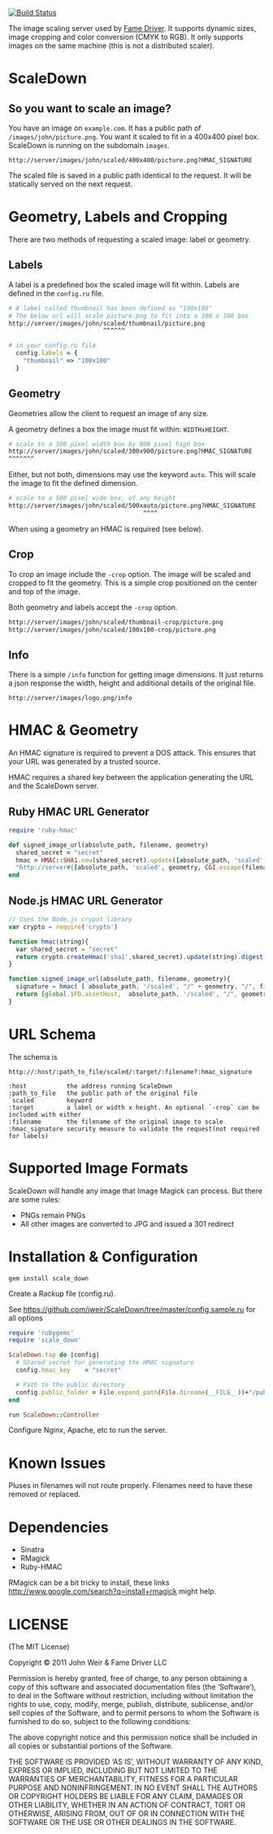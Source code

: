 [![Build Status](https://secure.travis-ci.org/jweir/ScaleDown.png)](http://travis-ci.org/jweir/ScaleDown)

The image scaling server used by [Fame Driver](http://famedriver.com).
It supports dynamic sizes, image cropping and color conversion (CMYK to RGB).
It only supports images on the same machine (this is not a distributed scaler).

ScaleDown
==========
So you want to scale an image?
------------------------------

You have an image on `example.com`. It has a public path of
`/images/john/picture.png`.  You want it scaled to fit in a 400x400 pixel box.
ScaleDown is running on the subdomain `images`.

    http://server/images/john/scaled/400x400/picture.png?HMAC_SIGNATURE

The scaled file is saved in a public path identical to the request. It will be
statically served on the next request.

Geometry, Labels and Cropping
==============================

There are two methods of requesting a scaled image: label or geometry.

Labels
------

A label is a predefined box the scaled image will fit within.
Labels are defined in the `config.ru` file.

```sh
# A label called thumbnail has been defined as "100x100"
# The below url will scale picture.png to fit into a 100 x 100 box
http://server/images/john/scaled/thumbnail/picture.png
                          ^^^^^^
```

```ruby
# in your config.ru file
  config.labels = {
    "thumbnail" => "100x100"
  }
```

Geometry
--------

Geometries allow the client to request an image of any size.

A geometry defines a box the image must fit within: `WIDTHxHEIGHT`.


```sh
# scale to a 300 pixel width box by 900 pixel high box
http://server/images/john/scaled/300x900/picture.png?HMAC_SIGNATURE
^^^^^^^
```

Either, but not both, dimensions may use the keyword `auto`. This will scale
the image to fit the defined dimension.

```sh
# scale to a 500 pixel wide box, of any height
http://server/images/john/scaled/500xauto/picture.png?HMAC_SIGNATURE
                                     ^^^^
```

When using a geometry an HMAC is required (see below).
    
Crop
----

To crop an image include the `-crop` option.  The image will be scaled and
cropped to fit the geometry. This is a simple crop positioned on the center and
top of the image.

Both geometry and labels accept the `-crop` option.

```sh
http://server/images/john/scaled/thumbnail-crop/picture.png
http://server/images/john/scaled/100x100-crop/picture.png
```

Info
----
There is a simple `/info` function for getting image dimensions. It just
returns a json response the width, height and additional details of the
original file.

    http://server/images/logo.png/info


HMAC & Geometry
==============

An HMAC signature is required to prevent a DOS attack. This ensures that your URL was generated by a trusted source.

HMAC requires a shared key between the application generating the URL and the ScaleDown server.

Ruby HMAC URL Generator
------------------

```ruby
require 'ruby-hmac'

def signed_image_url(absolute_path, filename, geometry)
  shared_secret = "secret"
  hmac = HMAC::SHA1.new(shared_secret).update([absolute_path, 'scaled', geometry, filename].join("/")).to_s[0...8]
  "http://server#{[absolute_path, 'scaled', geometry, CGI.escape(filename)].join("/")}?#{hmac}"
end
```

Node.js HMAC URL Generator
---------------------

```javascript
// Uses the Node.js crypot library
var crypto = require('crypto')

function hmac(string){
  var shared_secret = "secret"
  return crypto.createHmac('sha1',shared_secret).update(string).digest('hex').substr(0,8)
}

function signed_image_url(absolute_path, filename, geometry){
  signature = hmac( [ absolute_path, '/scaled', "/" + geometry, "/", filename].join("") )
  return [global.$FD.assetHost,  absolute_path, '/scaled', "/", geometry, "/",escape(filename)].join("") + "?"+ signature
}
```

URL Schema
==========

The schema is

    http://:host/:path_to_file/scaled/:target/:filename?:hmac_signature

    :host           the address running ScaleDown
    :path_to_file   the public path of the original file
    `scaled`        keyword
    :target         a label or width x height. An optional `-crop` can be included with either
    :filename       the filename of the original image to scale
    :hmac_signature security measure to validate the request(not required for labels)


Supported Image Formats
=======================

ScaleDown will handle any image that Image Magick can process.  But there are some rules:

* PNGs remain PNGs
* All other images are converted to JPG and issued a 301 redirect

Installation & Configuration
==============================

    gem install scale_down

Create a Rackup file (config.ru). 

See https://github.com/jweir/ScaleDown/tree/master/config.sample.ru for all options

```ruby
require 'rubygems'
require 'scale_down'

ScaleDown.tap do |config|
  # Shared secret for generating the HMAC signature
  config.hmac_key    = "secret"

  # Path to the public directory
  config.public_folder = File.expand_path(File.dirname(__FILE__))+"/public"
end

run ScaleDown::Controller
```

Configure Nginx, Apache, etc to run the server.

Known Issues
===========

Pluses in filenames will not route properly.  Filenames need to have these removed or replaced.

Dependencies
============

* Sinatra
* RMagick
* Ruby-HMAC

RMagick can be a bit tricky to install, these links
http://www.google.com/search?q=install+rmagick might help.

LICENSE
=======

(The MIT License)

Copyright © 2011 John Weir & Fame Driver LLC

Permission is hereby granted, free of charge, to any person obtaining a copy of
this software and associated documentation files (the ‘Software’), to deal in
the Software without restriction, including without limitation the rights to
use, copy, modify, merge, publish, distribute, sublicense, and/or sell copies
of the Software, and to permit persons to whom the Software is furnished to do
so, subject to the following conditions:

The above copyright notice and this permission notice shall be included in all
copies or substantial portions of the Software.

THE SOFTWARE IS PROVIDED ‘AS IS’, WITHOUT WARRANTY OF ANY KIND, EXPRESS OR
IMPLIED, INCLUDING BUT NOT LIMITED TO THE WARRANTIES OF MERCHANTABILITY,
FITNESS FOR A PARTICULAR PURPOSE AND NONINFRINGEMENT. IN NO EVENT SHALL THE
AUTHORS OR COPYRIGHT HOLDERS BE LIABLE FOR ANY CLAIM, DAMAGES OR OTHER
LIABILITY, WHETHER IN AN ACTION OF CONTRACT, TORT OR OTHERWISE, ARISING FROM,
OUT OF OR IN CONNECTION WITH THE SOFTWARE OR THE USE OR OTHER DEALINGS IN THE
SOFTWARE.
